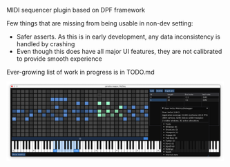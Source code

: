 MIDI sequencer plugin based on DPF framework 

Few things that are missing from being usable in non-dev setting:
- Safer asserts. As this is in early development, any data inconsistency is handled by crashing
- Even though this does have all major UI features, they are not calibrated to provide smooth experience

Ever-growing list of work in progress is in TODO.md

![Screenshot 2024-06-28 at 21 14 58](screenshot.png)
